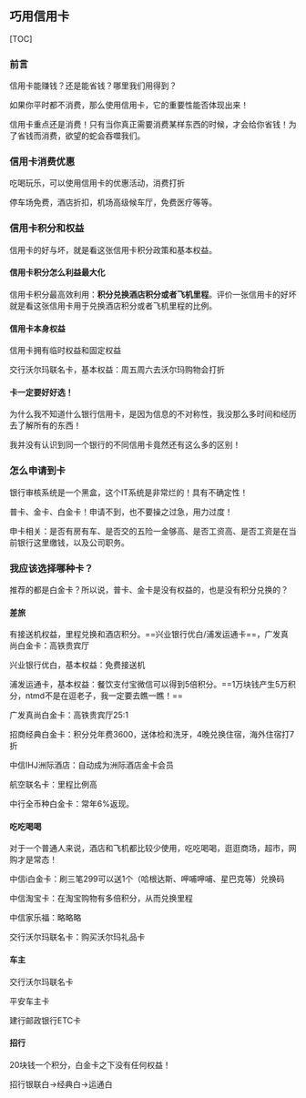## 巧用信用卡

[TOC]

### 前言

信用卡能赚钱？还是能省钱？哪里我们用得到？

如果你平时都不消费，那么使用信用卡，它的重要性能否体现出来！

信用卡重点还是消费！只有当你真正需要消费某样东西的时候，才会给你省钱！为了省钱而消费，欲望的蛇会吞噬我们。

### 信用卡消费优惠

吃喝玩乐，可以使用信用卡的优惠活动，消费打折

停车场免费，酒店折扣，机场高级候车厅，免费医疗等等。

### 信用卡积分和权益

信用卡的好与坏，就是看这张信用卡积分政策和基本权益。

#### 信用卡积分怎么利益最大化

信用卡积分最高效利用：**积分兑换酒店积分或者飞机里程**。评价一张信用卡的好坏就是看这张信用卡用于兑换酒店积分或者飞机里程的比例。

#### 信用卡本身权益

信用卡拥有临时权益和固定权益

交行沃尔玛联名卡，基本权益：周五周六去沃尔玛购物会打折

#### 卡一定要好好选！

为什么我不知道什么银行信用卡，是因为信息的不对称性，我没那么多时间和经历去了解所有的东西！

我并没有认识到同一个银行的不同信用卡竟然还有这么多的区别！

### 怎么申请到卡

银行审核系统是一个黑盒，这个IT系统是非常烂的！具有不确定性！

普卡、金卡、白金卡！申请不到，也不要操之过急，用力过度！

申卡相关：是否有房有车、是否交的五险一金够高、是否工资高、是否工资是在当前银行这里缴钱，以及公司职务。

### 我应该选择哪种卡？

推荐的都是白金卡？所以说，普卡、金卡是没有权益的，也是没有积分兑换的？

#### 差旅

有接送机权益，里程兑换和酒店积分。==兴业银行优白/浦发运通卡==，广发真尚白金卡：高铁贵宾厅

兴业银行优白，基本权益：免费接送机

浦发运通卡，基本权益：餐饮支付宝微信可以得到5倍积分。==1万块钱产生5万积分，ntmd不是在逗老子，我一定要去瞧一瞧！==

广发真尚白金卡：高铁贵宾厅25:1

招商经典白金卡：积分兑年费3600，送体检和洗牙，4晚兑换住宿，海外住宿打7折

中信IHJ洲际酒店：自动成为洲际酒店金卡会员

航空联名卡：里程比例高

中行全币种白金卡：常年6%返现。

#### 吃吃喝喝

对于一个普通人来说，酒店和飞机都比较少使用，吃吃喝喝，逛逛商场，超市，网购才是常态！

中信i白金卡：刷三笔299可以送1个（哈根达斯、呷哺呷哺、星巴克等）兑换码

中信淘宝卡：在淘宝购物有多倍积分，从而兑换里程

中信家乐福：略略略

交行沃尔玛联名卡：购买沃尔玛礼品卡

#### 车主

交行沃尔玛联名卡

平安车主卡

建行邮政银行ETC卡

#### 招行

20块钱一个积分，白金卡之下没有任何权益！

招行银联白->经典白->运通白